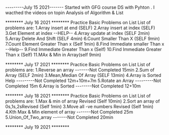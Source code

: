---------July 15 2021-------
Started with GFG course DS with Pyhton . I wacthed the videos on topin Analysis of Algorithm & List

********      July 16 2021      ********
Practice Basic Problems on List 
List of problems are:
    1.Array insert at end (SELF)
    2.Array insert at index (SELF)
    3.Get Element at index --HELP--
    4.Array update at index (SELF 2min)
    5.Array Delete And Shift (SELF 4min)
    6.Count Smaller Than X (SELF 9min)
    7.Count Element Greater Than x (Self 1min)
    8.Find Immediate smaller Than x --Help--
    9.Find Immediate Greater Than x (Self)
    10.Find Immediate Greater Than x (Self)
    11.MAx & Min in Array(self 9min)

********      July 17 2021      ********
Practice Basic Problems on List 
List of problems are:
    1.Reverse an array -------Not Completed 15min
    2.Sum of Array (SELF 2min)
    3.Mean,Median Of Array (SELF 13min)
    4.Array is Sorted Help ---------Not Completed 12m+10m+7m
    5.Rotate an Array ---------Not Completed 15m
    6.Array is Sorted --------Not Completed 12+10m
   
********      July 18 2021      ********
Practice Basic Problems on List 
List of problems are:
    1.Max & min of array Revised (Self 10min)
    2.Sort an array of 0s,1s,2sRevised (Self 1min)
    3.Move all -ve numbers Revised (Self 1min)
    4.Kth Max & Min element of array -------Not Completed 25m
    5.Union_Of_Two_array -------Not Completed 20min
	

********      July 19 2021      ********

